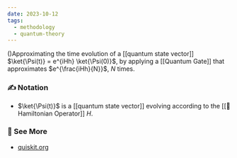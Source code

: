 ```yaml
---
date: 2023-10-12
tags:
  - methodology
  - quantum-theory
---
```

()Approximating the time evolution of a [[quantum state vector]] $\ket{\Psi(t)} = e^{iHh} \ket{\Psi(0)}$, by applying a [[Quantum Gate]] that approximates $e^{\frac{iHh}{N}}$, $N$ times.

### ✍️ Notation
- $\ket{\Psi(t)}$ is a [[quantum state vector]] evolving according to the [[📘 Hamiltonian Operator]] $H$.

### 🔗 See More
- [quiskit.org](https://qiskit.org/ecosystem/algorithms/tutorials/13_trotterQRTE.html)